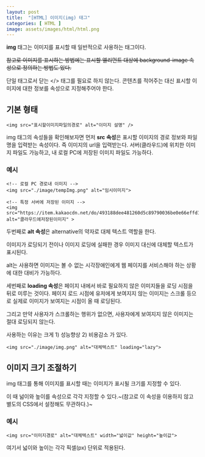 ```yaml
---
layout: post
title:  "[HTML] 이미지(img) 태그"
categories: [ HTML ]
image: assets/images/html/html.png
---
```


**img** 태그는 이미지를 표시할 때 일반적으로 사용하는 태그이다.

~~참고로 이미지를 표시하는 방법에는 표시할 엘리먼트 대상에 background-image 속성으로 정의하는 방법도 있다.~~

단일 태그로서 닫는 </> 태그를 필요로 하지 않는다. 콘텐츠를 적어주는 대신 표시할 이미지에 대한 정보를 속성으로 지정해주어야 한다.

## 기본 형태

```
<img src="표시할이미지파일의경로" alt="이미지 설명" />
```

img 태그의 속성들을 확인해보자면 먼저 **src 속성**은 표시할 이미지의 경로 정보와 파일명을 입력받는 속성이다. 즉 이미지의 url을 입력받는다. 서버(클라우드)에 위치한 이미지 파일도 가능하고, 내 로컬 PC에 저장된 이미지 파일도 가능하다.

### 예시

```
<!-- 로컬 PC 경로내 이미지 -->
<img src="./image/tempImg.png" alt="임시이미지">

<!-- 특정 서버에 저장된 이미지 -->
<img src="https://item.kakaocdn.net/do/493188dee481260d5c89790036be0e66effd194bae87d73dd00522794070855d" alt="클라우드에저장된이미지" >
```

두번째로 **alt 속성**은 alternative의 약자로 대체 텍스트 역할을 한다.

이미지가 로딩되기 전이나 이미지 로딩에 실패한 경우 이미지 대신에 대체할 텍스트가 표시된다.

alt는 사용하면 이미지는 볼 수 없는 시각장애인에게 웹 페이지를 서비스해야 하는 상황에 대한 대비가 가능하다.

세번째로 **loading 속성**은 페이지 내에서 바로 필요하지 않은 이미지들을 로딩 시점을 뒤로 미루는 것이다. 페이지 로드 시점에 유저에게 보여지지 않는 이미지는 스크롤 등으로 실제로 이미지가 보여지는 시점이 올 때 로딩된다.

그리고 만약 사용자가 스크롤하는 행위가 없으면, 사용자에게 보여지지 않은 이미지는 절대 로딩되지 않는다.

사용하는 이유는 크게 1) 성능향상 2) 비용감소 가 있다.

```
<img src="./image/img.png" alt="대체텍스트" loading="lazy">
```

## 이미지 크기 조절하기

img 태그를 통해 이미지를 표시할 때는 이미지가 표시될 크기를 지정할 수 있다.

이 때 넒이와 높이를 속성으로 각각 지정할 수 있다.~(참고로 이 속성을 이용하지 않고 별도의 CSS에서 설정해도 무관하다.)~

### 예시

```
<img src="이미지경로" alt="대체텍스트" width="넓이값" height="높이값">
```

여기서 넓이와 높이는 각각 픽셀(px) 단위로 적용된다.
